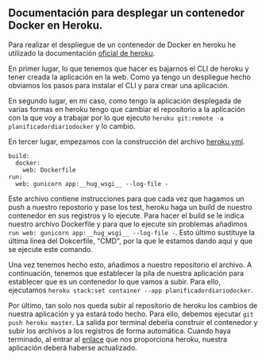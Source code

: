 ## Documentación para desplegar un contenedor Docker en Heroku.

Para realizar el despliegue de un contenedor de Docker en heroku he utilizado la documentación [oficial de heroku](https://devcenter.heroku.com/articles/build-docker-images-heroku-yml). 

En primer lugar, lo que tenemos que hacer es bajarnos el CLI de heroku y tener creada la aplicación en la web. Como ya tengo un despliegue hecho obviamos los pasos para instalar el CLI y para crear una aplicación.

En segundo lugar, en mi caso, como tengo la aplicación desplegada de varias formas en heroku tengo que cambiar el repositorio a la aplicación con la que voy a trabajar por lo que ejecuto `heroku git:remote -a planificadordiariodocker` y lo cambio.

En tercer lugar, empezamos con la construcción del archivo [heroku.yml](https://github.com/jomaenfe/Planificador_diario-IV1819/blob/master/heroku.yml).

```
build:
  docker:
    web: Dockerfile
run:
  web: gunicorn app:__hug_wsgi__ --log-file -
```

Este archivo contiene instrucciones para que cada vez que hagamos un push a nuestro repostorio y pase los test, heroku haga un build de nuestro contenedor en sus registros y lo ejecute. Para hacer el build se le indica nuestro archivo Dockerfile y para que lo ejecute sin problemas añadimos `run web: gunicorn app:__hug_wsgi__ --log-file -`. Esto último sustituye la última línea del Dokcerfile, "CMD", por la que le estamos dando aqui y que se ejecute este comando.

Una vez tenemos hecho esto, añadimos a nuestro repositorio el archivo. A continuación, tenemos que establecer la pila de nuestra aplicación para establecer que es un contenedor lo que vamos a subir. Para ello, ejecutamos `heroku stack:set container --app planificadordiariodocker`. 

Por último, tan solo nos queda subir al repositorio de heroku los cambios de nuestra aplicación y ya estará todo hecho. Para ello, debemos ejecutar `git push heroku master`. La salida por terminal debeŕia construir el contenedor y subir los archivos a los registros de forma automática. Cuando haya terminado, al entrar al [enlace](https://planificadordiariodocker.herokuapp.com/status) que nos proporciona heroku, nuestra aplicación deberá haberse actualizado. 